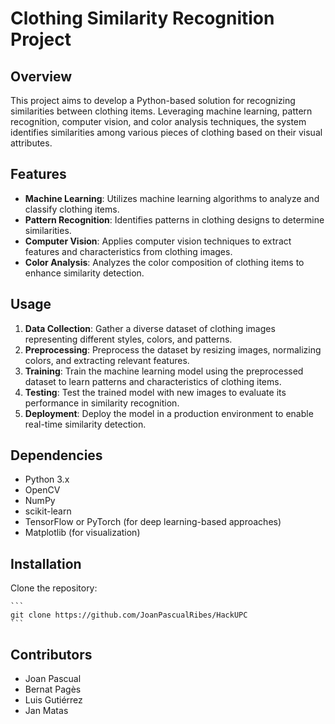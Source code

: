 # Clothing Similarity Recognition Project

## Overview
This project aims to develop a Python-based solution for recognizing similarities between clothing items. Leveraging machine learning, pattern recognition, computer vision, and color analysis techniques, the system identifies similarities among various pieces of clothing based on their visual attributes. 

## Features
- **Machine Learning**: Utilizes machine learning algorithms to analyze and classify clothing items.
- **Pattern Recognition**: Identifies patterns in clothing designs to determine similarities.
- **Computer Vision**: Applies computer vision techniques to extract features and characteristics from clothing images.
- **Color Analysis**: Analyzes the color composition of clothing items to enhance similarity detection.

## Usage
1. **Data Collection**: Gather a diverse dataset of clothing images representing different styles, colors, and patterns.
2. **Preprocessing**: Preprocess the dataset by resizing images, normalizing colors, and extracting relevant features.
3. **Training**: Train the machine learning model using the preprocessed dataset to learn patterns and characteristics of clothing items.
4. **Testing**: Test the trained model with new images to evaluate its performance in similarity recognition.
5. **Deployment**: Deploy the model in a production environment to enable real-time similarity detection.

## Dependencies
- Python 3.x
- OpenCV
- NumPy
- scikit-learn
- TensorFlow or PyTorch (for deep learning-based approaches)
- Matplotlib (for visualization)

## Installation
Clone the repository:

    ```
    git clone https://github.com/JoanPascualRibes/HackUPC
    ```

## Contributors
- Joan Pascual
- Bernat Pagès
- Luis Gutiérrez
- Jan Matas 
